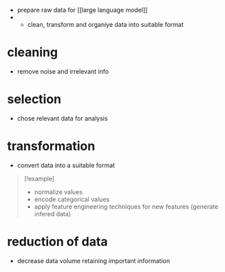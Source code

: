 - prepare raw data for [[large language model]]
- - clean, transform and organiye data into suitable format

# cleaning
- remove noise and irrelevant info 

# selection
- chose relevant data for analysis

# transformation
- convert data into a suitable format 

>[!example]
>- normalize values
>- encode categorical values 
>- apply feature engineering techniques for new features (generate infered data)

# reduction of data
- decrease data volume retaining important information